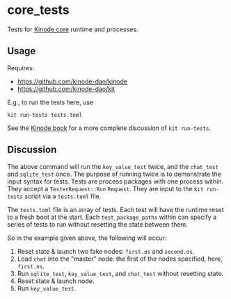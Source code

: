 # core_tests

Tests for [Kinode core](https://github.com/kinode-dao/kinode) runtime and processes.

## Usage

Requires:
* https://github.com/kinode-dao/kinode
* https://github.com/kinode-dao/kit

E.g., to run the tests here, use

```
kit run-tests tests.toml
```

See the [Kinode book](https://book.kinode.org/kit/run-tests.html) for a more complete discussion of `kit run-tests`.

## Discussion

The above command will run the `key_value_test` twice, and the `chat_test` and `sqlite_test` once.
The purpose of running twice is to demonstrate the input syntax for tests.
Tests are process packages with one process within.
They accept a `TesterRequest::Run` `Request`.
They are input to the `kit run-tests` script via a `tests.toml` file.

The `tests.toml` file is an array of tests.
Each test will have the runtime reset to a fresh boot at the start.
Each `test_package_paths` within can specify a series of tests to run without resetting the state between them.

So in the example given above, the following will occur:
1. Reset state & launch two fake nodes: `first.os` and `second.os`.
2. Load `chat` into the "master" node: the first of the nodes specified, here, `first.os`.
3. Run `sqlite_test`, `key_value_test`, and `chat_test` without resetting state.
3. Reset state & launch node.
4. Run `key_value_test`.
